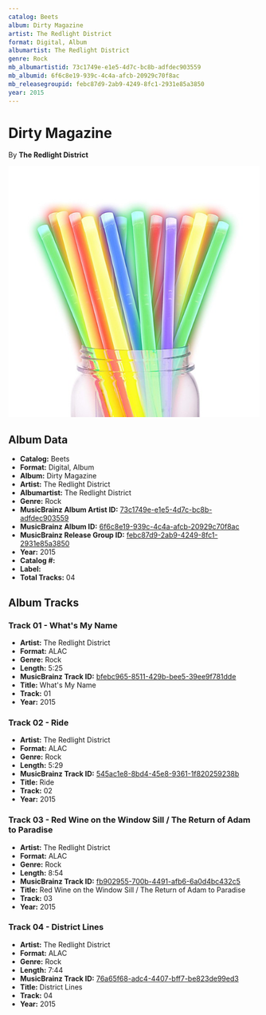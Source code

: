 ```yaml
---
catalog: Beets
album: Dirty Magazine
artist: The Redlight District
format: Digital, Album
albumartist: The Redlight District
genre: Rock
mb_albumartistid: 73c1749e-e1e5-4d7c-bc8b-adfdec903559
mb_albumid: 6f6c8e19-939c-4c4a-afcb-20929c70f8ac
mb_releasegroupid: febc87d9-2ab9-4249-8fc1-2931e85a3850
year: 2015
---
```


# Dirty Magazine

By **The Redlight District**

![](../../assets/beetscovers/The_Redlight_District-Dirty_Magazine.jpg)

## Album Data

- **Catalog:** Beets
- **Format:** Digital, Album
- **Album:** Dirty Magazine
- **Artist:** The Redlight District
- **Albumartist:** The Redlight District
- **Genre:** Rock
- **MusicBrainz Album Artist ID:** [73c1749e-e1e5-4d7c-bc8b-adfdec903559](https://musicbrainz.org/artist/73c1749e-e1e5-4d7c-bc8b-adfdec903559)
- **MusicBrainz Album ID:** [6f6c8e19-939c-4c4a-afcb-20929c70f8ac](https://musicbrainz.org/release/6f6c8e19-939c-4c4a-afcb-20929c70f8ac)
- **MusicBrainz Release Group ID:** [febc87d9-2ab9-4249-8fc1-2931e85a3850](https://musicbrainz.org/release-group/febc87d9-2ab9-4249-8fc1-2931e85a3850)
- **Year:** 2015
- **Catalog #:** 
- **Label:** 
- **Total Tracks:** 04

## Album Tracks

### Track 01 - What's My Name

- **Artist:** The Redlight District
- **Format:** ALAC
- **Genre:** Rock
- **Length:** 5:25
- **MusicBrainz Track ID:** [bfebc965-8511-429b-bee5-39ee9f781dde](https://musicbrainz.org/recording/bfebc965-8511-429b-bee5-39ee9f781dde)
- **Title:** What's My Name
- **Track:** 01
- **Year:** 2015

### Track 02 - Ride

- **Artist:** The Redlight District
- **Format:** ALAC
- **Genre:** Rock
- **Length:** 5:29
- **MusicBrainz Track ID:** [545ac1e8-8bd4-45e8-9361-1f820259238b](https://musicbrainz.org/recording/545ac1e8-8bd4-45e8-9361-1f820259238b)
- **Title:** Ride
- **Track:** 02
- **Year:** 2015

### Track 03 - Red Wine on the Window Sill / The Return of Adam to Paradise

- **Artist:** The Redlight District
- **Format:** ALAC
- **Genre:** Rock
- **Length:** 8:54
- **MusicBrainz Track ID:** [fb902955-700b-4491-afb6-6a0d4bc432c5](https://musicbrainz.org/recording/fb902955-700b-4491-afb6-6a0d4bc432c5)
- **Title:** Red Wine on the Window Sill / The Return of Adam to Paradise
- **Track:** 03
- **Year:** 2015

### Track 04 - District Lines

- **Artist:** The Redlight District
- **Format:** ALAC
- **Genre:** Rock
- **Length:** 7:44
- **MusicBrainz Track ID:** [76a65f68-adc4-4407-bff7-be823de99ed3](https://musicbrainz.org/recording/76a65f68-adc4-4407-bff7-be823de99ed3)
- **Title:** District Lines
- **Track:** 04
- **Year:** 2015

